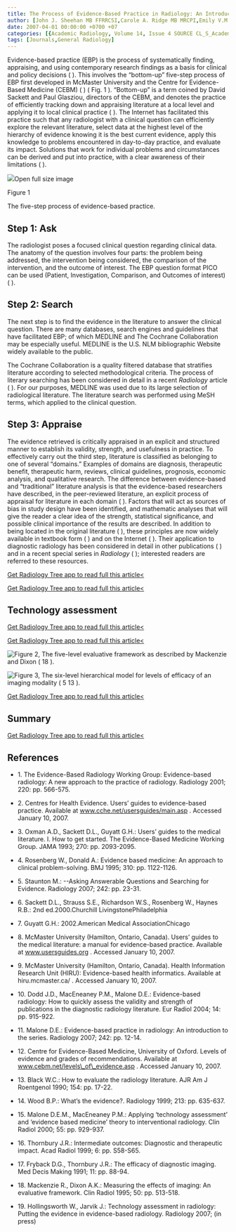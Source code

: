 ```yaml
---
title: The Process of Evidence-Based Practice in Radiology: An Introduction
author: [John J. Sheehan MB FFRRCSI,Carole A. Ridge MB MRCPI,Emily V.M. Ward MB,George J. Duffy MD,Conor D. Collins MB FRCR,Stephen J. Skehan MB FFRRCSI FRCR,Dermot E. Malone MD FRCPI FFRRCSI FRCR FRCPC]
date: 2007-04-01 00:00:00 +0700 +07
categories: [{Academic Radiology, Volume 14, Issue 4 SOURCE CL_S_AcademicRadiologyVolume14Issue4 1}]
tags: [Journals,General Radiology]
---
```

Evidence-based practice (EBP) is the process of systematically finding, appraising, and using contemporary research findings as a basis for clinical and policy decisions ( ). This involves the “bottom-up” five-step process of EBP first developed in McMaster University and the Centre for Evidence-Based Medicine (CEBM) ( ) (  Fig. 1 ). “Bottom-up” is a term coined by David Sackett and Paul Glasziou, directors of the CEBM, and denotes the practice of efficiently tracking down and appraising literature at a local level and applying it to local clinical practice ( ). The Internet has facilitated this practice such that any radiologist with a clinical question can efficiently explore the relevant literature, select data at the highest level of the hierarchy of evidence knowing it is the best current evidence, apply this knowledge to problems encountered in day-to-day practice, and evaluate its impact. Solutions that work for individual problems and circumstances can be derived and put into practice, with a clear awareness of their limitations ( ).

![](https://d1niluoi1dd30v.cloudfront.net/10766332/S1076633207X00850/S1076633207000244/gr1.jpg?Signature=hmG6xuzP4ZGWYU9Det1ceBZ8E9GJEdBVXNC8XYcA8G1Lubvlxc3t47Xy-tX8gVfd9AKo2aKvlq14Yms3Yr%7EF0YrbtFT8koI8ZF32XxFhsGoB8rphJV0oA6dnXzEVanpKHbgTTbHON7BdPprWsa8Rh5FVk4Cgl04j8C4wN0hBn0g_&Expires=1669493130&Key-Pair-Id=APKAICLNFGBCWWYGVIZQ)Open full size image

Figure 1


The five-step process of evidence-based practice.


## Step 1: Ask

The radiologist poses a focused clinical question regarding clinical data. The anatomy of the question involves four parts: the problem being addressed, the intervention being considered, the comparison of the intervention, and the outcome of interest. The EBP question format PICO can be used (Patient, Investigation, Comparison, and Outcomes of interest) ( ).

## Step 2: Search

The next step is to find the evidence in the literature to answer the clinical question. There are many databases, search engines and guidelines that have facilitated EBP; of which MEDLINE and The Cochrane Collaboration may be especially useful. MEDLINE is the U.S. NLM bibliographic Website widely available to the public.

The Cochrane Collaboration is a quality filtered database that stratifies literature according to selected methodological criteria. The process of literary searching has been considered in detail in a recent _Radiology_ article ( ). For our purposes, MEDLINE was used due to its large selection of radiological literature. The literature search was performed using MeSH terms, which applied to the clinical question.

## Step 3: Appraise

The evidence retrieved is critically appraised in an explicit and structured manner to establish its validity, strength, and usefulness in practice. To effectively carry out the third step, literature is classified as belonging to one of several “domains.” Examples of domains are diagnosis, therapeutic benefit, therapeutic harm, reviews, clinical guidelines, prognosis, economic analysis, and qualitative research. The difference between evidence-based and “traditional” literature analysis is that the evidence-based researchers have described, in the peer-reviewed literature, an explicit process of appraisal for literature in each domain ( ). Factors that will act as sources of bias in study design have been identified, and mathematic analyses that will give the reader a clear idea of the strength, statistical significance, and possible clinical importance of the results are described. In addition to being located in the original literature ( ), these principles are now widely available in textbook form ( ) and on the Internet ( ). Their application to diagnostic radiology has been considered in detail in other publications ( ) and in a recent special series in _Radiology_ ( ); interested readers are referred to these resources.

[Get Radiology Tree app to read full this article<](https://clinicalpub.com/app)

[Get Radiology Tree app to read full this article<](https://clinicalpub.com/app)

## Technology assessment

[Get Radiology Tree app to read full this article<](https://clinicalpub.com/app)

[Get Radiology Tree app to read full this article<](https://clinicalpub.com/app)

![Figure 2, The five-level evaluative framework as described by Mackenzie and Dixon ( 18 ).](https://storage.googleapis.com/dl.dentistrykey.com/clinical/TheProcessofEvidenceBasedPracticeinRadiologyAnIntroduction/0_1s20S1076633207000244.jpg)

![Figure 3, The six-level hierarchical model for levels of efficacy of an imaging modality ( 5 13 ).](https://storage.googleapis.com/dl.dentistrykey.com/clinical/TheProcessofEvidenceBasedPracticeinRadiologyAnIntroduction/1_1s20S1076633207000244.jpg)

[Get Radiology Tree app to read full this article<](https://clinicalpub.com/app)

## Summary

[Get Radiology Tree app to read full this article<](https://clinicalpub.com/app)

## References

- 1\. The Evidence-Based Radiology Working Group: Evidence-based radiology: A new approach to the practice of radiology. Radiology 2001; 220: pp. 566-575.


- 2\.  Centres for Health Evidence. Users’ guides to evidence-based practice. Available at  www.cche.net/usersguides/main.asp  . Accessed January 10, 2007.


- 3\. Oxman A.D., Sackett D.L., Guyatt G.H.: Users’ guides to the medical literature. I. How to get started. The Evidence-Based Medicine Working Group. JAMA 1993; 270: pp. 2093-2095.


- 4\. Rosenberg W., Donald A.: Evidence based medicine: An approach to clinical problem-solving. BMJ 1995; 310: pp. 1122-1126.


- 5\. Staunton M.: --Asking Answerable Questions and Searching for Evidence. Radiology 2007; 242: pp. 23-31.


- 6\. Sackett D.L., Strauss S.E., Richardson W.S., Rosenberg W., Haynes R.B.: 2nd ed.2000.Churchill LivingstonePhiladelphia


- 7\. Guyatt G.H.: 2002.American Medical AssociationChicago


- 8\.  McMaster University (Hamilton, Ontario, Canada). Users’ guides to the medical literature: a manual for evidence-based practice. Available at  www.usersguides.org  . Accessed January 10, 2007.


- 9\.  McMaster University (Hamilton, Ontario, Canada). Health Information Research Unit (HIRU): Evidence-based health informatics. Available at  hiru.mcmaster.ca/  . Accessed January 10, 2007.


- 10\. Dodd J.D., MacEneaney P.M., Malone D.E.: Evidence-based radiology: How to quickly assess the validity and strength of publications in the diagnostic radiology literature. Eur Radiol 2004; 14: pp. 915-922.


- 11\. Malone D.E.: Evidence-based practice in radiology: An introduction to the series. Radiology 2007; 242: pp. 12-14.


- 12\.  Centre for Evidence-Based Medicine, University of Oxford. Levels of evidence and grades of recommendations. Available at  www.cebm.net/levels\_of\_evidence.asp  . Accessed January 10, 2007.


- 13\. Black W.C.: How to evaluate the radiology literature. AJR Am J Roentgenol 1990; 154: pp. 17-22.


- 14\. Wood B.P.: What’s the evidence?. Radiology 1999; 213: pp. 635-637.


- 15\. Malone D.E.M., MacEneaney P.M.: Applying ‘technology assessment’ and ‘evidence based medicine’ theory to interventional radiology. Clin Radiol 2000; 55: pp. 929-937.


- 16\. Thornbury J.R.: Intermediate outcomes: Diagnostic and therapeutic impact. Acad Radiol 1999; 6: pp. S58-S65.


- 17\. Fryback D.G., Thornbury J.R.: The efficacy of diagnostic imaging. Med Decis Making 1991; 11: pp. 88-94.


- 18\. Mackenzie R., Dixon A.K.: Measuring the effects of imaging: An evaluative framework. Clin Radiol 1995; 50: pp. 513-518.


- 19\. Hollingsworth W., Jarvik J.: Technology assessment in radiology: Putting the evidence in evidence-based radiology. Radiology 2007; (in press)